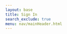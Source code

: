 ```yaml
---
layout: base
title: Sign In
search_exclude: true
menu: nav/mainHeader.html
---
```



<html lang="en">
<head>
    <meta charset="UTF-8">
    <meta name="viewport" content="width=device-width, initial-scale=1.0">
    <title>Sign In | ShotSpot</title>
    <script src="https://cdn.tailwindcss.com"></script>
    <link rel="stylesheet" href="https://cdnjs.cloudflare.com/ajax/libs/font-awesome/6.4.0/css/all.min.css">
    <style>
        @import url('https://fonts.googleapis.com/css2?family=Poppins:wght@300;400;500;600;700&display=swap');
        
        body {
            font-family: 'Poppins', sans-serif;
            background-color: #f8fafc;
        }
        
        .brand-orange {
            background-color: rgb(245, 158, 11);
        }
        
        .brand-orange-text {
            color: rgb(245, 158, 11);
        }
        
        .brand-orange-border {
            border-color: rgb(245, 158, 11);
        }
        
        .brand-orange-hover:hover {
            background-color: rgba(245, 158, 11, 0.9);
        }
        
        .input-focus:focus {
            border-color: rgb(245, 158, 11);
            box-shadow: 0 0 0 3px rgba(245, 158, 11, 0.2);
        }
        
        .wave-bg {
            position: absolute;
            bottom: 0;
            left: 0;
            width: 100%;
            overflow: hidden;
            line-height: 0;
            transform: rotate(180deg);
        }
        
        .wave-bg svg {
            position: relative;
            display: block;
            width: calc(100% + 1.3px);
            height: 150px;
        }
        
        .wave-bg .shape-fill {
            fill: rgba(245, 158, 11, 0.1);
        }
        
        .password-toggle {
            right: 10px;
            top: 50%;
            transform: translateY(-50%);
            cursor: pointer;
        }
    </style>
</head>
<body class="min-h-screen bg-gray-50">
    <div class="flex items-center justify-center min-h-screen relative p-4">
    <div class="absolute inset-0 overflow-hidden">
        <div class="absolute inset-0 bg-gradient-to-br from-white to-gray-100 opacity-90"></div>
        <div class="absolute inset-0 bg-[url('https://images.unsplash.com/photo-1513151233558-d860c5398176?ixlib=rb-4.0.3&ixid=M3wxMjA3fDB8MHxwaG90by1wYWdlfHx8fGVufDB8fHx8fA%3D%3D&auto=format&fit=crop&w=1470&q=80')] bg-cover bg-center opacity-10"></div>
    </div>
    
    <div class="relative w-full max-w-md z-10">
        <div class="bg-white rounded-2xl shadow-xl overflow-hidden">
            <div class="brand-orange p-6 text-center">
                <h1 class="text-3xl font-bold text-white">ShotSpot</h1>
                <p class="text-white opacity-90 mt-1">Capture and share your best moments</p>
            </div>
            
            <div class="px-8 py-10">
                <h2 class="text-2xl font-bold text-gray-800 text-center mb-8">Sign In to Your Account</h2>
                
                <form id="signinForm" class="space-y-6">
                    <div>
                        <label for="email" class="block text-sm font-medium text-gray-700 mb-1">Email Address</label>
                        <div class="relative">
                            <div class="absolute inset-y-0 left-0 pl-3 flex items-center pointer-events-none">
                                <i class="fas fa-envelope text-gray-400"></i>
                            </div>
                            <input type="email" id="email" name="email" required
                                   class="pl-10 input-focus block w-full rounded-lg border-gray-300 shadow-sm focus:ring-2 focus:ring-offset-1 focus:ring-opacity-50 py-3 px-4 border transition duration-150 ease-in-out"
                                   placeholder="you@example.com">
                        </div>
                        <p id="email-error" class="mt-1 text-sm text-red-600 hidden">Please enter a valid email addresss</p>
                    </div>
                    
                    <div>
                        <label for="password" class="block text-sm font-medium text-gray-700 mb-1">Password</label>
                        <div class="relative">
                            <div class="absolute inset-y-0 left-0 pl-3 flex items-center pointer-events-none">
                                <i class="fas fa-lock text-gray-400"></i>
                            </div>
                            <input type="password" id="password" name="password" required
                                   class="pl-10 input-focus block w-full rounded-lg border-gray-300 shadow-sm focus:ring-2 focus:ring-offset-1 focus:ring-opacity-50 py-3 px-4 border transition duration-150 ease-in-out"
                                   placeholder="••••••••">
                            <div class="password-toggle absolute" onclick="togglePassword()">
                                <i id="eye-icon" class="fas fa-eye-slash text-gray-400"></i>
                            </div>
                        </div>
                        <p id="password-error" class="mt-1 text-sm text-red-600 hidden">Password must be at least 8 characters</p>
                    </div>
                    
                    <div class="flex items-center justify-between">
                        <div class="flex items-center">
                            <input id="remember-me" name="remember-me" type="checkbox" class="h-4 w-4 brand-orange rounded focus:ring-brand-orange border-gray-300">
                            <label for="remember-me" class="ml-2 block text-sm text-gray-700">Remember me</label>
                        </div>
                        
                        <div class="text-sm">
                            <a href="#" class="font-medium brand-orange-text hover:text-orange-600">Forgot password?</a>
                        </div>
                    </div>
                    
                    <div>
                        <button type="submit" class="brand-orange brand-orange-hover w-full flex justify-center py-3 px-4 border border-transparent rounded-lg shadow-sm text-sm font-medium text-white focus:outline-none focus:ring-2 focus:ring-offset-2 focus:ring-orange-500 transition duration-150 ease-in-out">
                            Sign In
                        </button>
                    </div>
                </form>
                
                <div class="mt-6">
                    <div class="relative">
                        <div class="absolute inset-0 flex items-center">
                            <div class="w-full border-t border-gray-300"></div>
                        </div>
                        <div class="relative flex justify-center text-sm">
                            <span class="px-2 bg-white text-gray-500">Or continue with</span>
                        </div>
                    </div>
                    
                    <div class="mt-6 grid grid-cols-2 gap-3">
                        <div>
                            <a href="#" class="w-full inline-flex justify-center py-2 px-4 border border-gray-300 rounded-lg shadow-sm bg-white text-sm font-medium text-gray-700 hover:bg-gray-50 focus:outline-none focus:ring-2 focus:ring-offset-2 focus:ring-orange-500 transition duration-150 ease-in-out">
                                <i class="fab fa-google brand-orange-text"></i>
                                <span class="ml-2">Google</span>
                            </a>
                        </div>
                        
                        <div>
                            <a href="#" class="w-full inline-flex justify-center py-2 px-4 border border-gray-300 rounded-lg shadow-sm bg-white text-sm font-medium text-gray-700 hover:bg-gray-50 focus:outline-none focus:ring-2 focus:ring-offset-2 focus:ring-orange-500 transition duration-150 ease-in-out">
                                <i class="fab fa-apple"></i>
                                <span class="ml-2">Apple</span>
                            </a>
                        </div>
                    </div>
                </div>
                
                <div class="mt-8 text-center text-sm text-gray-500">
                    Don't have an account? <a href="#" class="font-medium brand-orange-text hover:text-orange-600">Sign up</a>
                </div>
            </div>
        </div>
        
        <div class="mt-6 text-center text-xs text-gray-500">
            &copy; 2023 ShotSpot. All rights reserved.
        </div>
    </div>
    
    <div class="wave-bg">
        <svg data-name="Layer 1" xmlns="http://www.w3.org/2000/svg" viewBox="0 0 1200 120" preserveAspectRatio="none">
            <path d="M321.39,56.44c58-10.79,114.16-30.13,172-41.86,82.39-16.72,168.19-17.73,250.45-.39C823.78,31,906.67,72,985.66,92.83c70.05,18.48,146.53,26.09,214.34,3V0H0V27.35A600.21,600.21,0,0,0,321.39,56.44Z" class="shape-fill"></path>
        </svg>
    </div>
    
    <script>
        // Toggle password visibility
        function togglePassword() {
            const passwordInput = document.getElementById('password');
            const eyeIcon = document.getElementById('eye-icon');
            
            if (passwordInput.type === 'password') {
                passwordInput.type = 'text';
                eyeIcon.classList.remove('fa-eye-slash');
                eyeIcon.classList.add('fa-eye');
            } else {
                passwordInput.type = 'password';
                eyeIcon.classList.remove('fa-eye');
                eyeIcon.classList.add('fa-eye-slash');
            }
        }
        
        // Form validation
        document.getElementById('signinForm').addEventListener('submit', function(e) {
            e.preventDefault();
            
            const email = document.getElementById('email').value;
            const password = document.getElementById('password').value;
            const emailError = document.getElementById('email-error');
            const passwordError = document.getElementById('password-error');
            
            // Reset errors
            emailError.classList.add('hidden');
            passwordError.classList.add('hidden');
            
            let isValid = true;
            
            // Validate email
            if (!/^[^\s@]+@[^\s@]+\.[^\s@]+$/.test(email)) {
                emailError.classList.remove('hidden');
                isValid = false;
            }
            
            // Validate password
            if (password.length < 8) {
                passwordError.classList.remove('hidden');
                isValid = false;
            }
            
            if (isValid) {
                // Simulate successful login
                document.querySelector('button[type="submit"]').innerHTML = '<i class="fas fa-spinner fa-spin mr-2"></i> Signing in...';
                
                setTimeout(() => {
                    alert('Login successful! Redirecting...');
                    // In a real app, you would redirect here
                    // window.location.href = '/dashboard';
                }, 1500);
            }
        });
    </script>
    </div>
</body>
</html>
